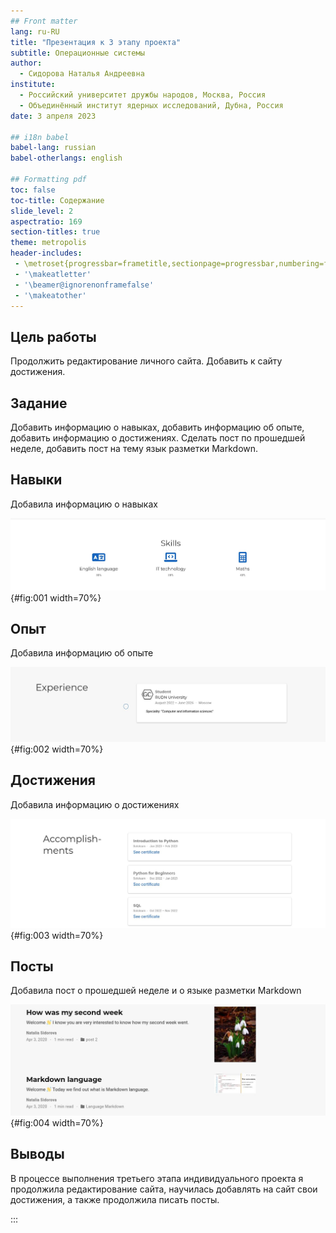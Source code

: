 ```yaml
---
## Front matter
lang: ru-RU
title: "Презентация к 3 этапу проекта"
subtitle: Операционные системы
author:
  - Сидорова Наталья Андреевна
institute:
  - Российский университет дружбы народов, Москва, Россия
  - Объединённый институт ядерных исследований, Дубна, Россия
date: 3 апреля 2023

## i18n babel
babel-lang: russian
babel-otherlangs: english

## Formatting pdf
toc: false
toc-title: Содержание
slide_level: 2
aspectratio: 169
section-titles: true
theme: metropolis
header-includes:
 - \metroset{progressbar=frametitle,sectionpage=progressbar,numbering=fraction}
 - '\makeatletter'
 - '\beamer@ignorenonframefalse'
 - '\makeatother'
---
```


## Цель работы

Продолжить редактирование личного сайта. Добавить к сайту достижения.

## Задание

Добавить информацию о навыках, добавить информацию об опыте, добавить информацию о достижениях.
Сделать пост по прошедшей неделе, добавить пост на тему язык разметки Markdown.

## Навыки 
 Добавила информацию о навыках 

![Навыки](image/fig:001.jpg){#fig:001 width=70%}

## Опыт
 Добавила информацию об опыте 

![Опыт](image/fig:002.jpg){#fig:002 width=70%} 

## Достижения
Добавила информацию о достижениях 

![Достижения](image/fig:003.jpg){#fig:003 width=70%} 

## Посты
Добавила пост о прошедшей неделе и о языке разметки Markdown 

![Посты](image/fig:004.jpg){#fig:004 width=70%} 

## Выводы

В процессе выполнения третьего этапа индивидуального проекта я продолжила редактирование сайта, научилась добавлять на сайт свои достижения, а также продолжила писать посты.





:::

